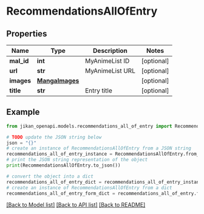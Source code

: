 # RecommendationsAllOfEntry


## Properties

Name | Type | Description | Notes
------------ | ------------- | ------------- | -------------
**mal_id** | **int** | MyAnimeList ID | [optional] 
**url** | **str** | MyAnimeList URL | [optional] 
**images** | [**MangaImages**](MangaImages.md) |  | [optional] 
**title** | **str** | Entry title | [optional] 

## Example

```python
from jikan_openapi.models.recommendations_all_of_entry import RecommendationsAllOfEntry

# TODO update the JSON string below
json = "{}"
# create an instance of RecommendationsAllOfEntry from a JSON string
recommendations_all_of_entry_instance = RecommendationsAllOfEntry.from_json(json)
# print the JSON string representation of the object
print(RecommendationsAllOfEntry.to_json())

# convert the object into a dict
recommendations_all_of_entry_dict = recommendations_all_of_entry_instance.to_dict()
# create an instance of RecommendationsAllOfEntry from a dict
recommendations_all_of_entry_form_dict = recommendations_all_of_entry.from_dict(recommendations_all_of_entry_dict)
```
[[Back to Model list]](../README.md#documentation-for-models) [[Back to API list]](../README.md#documentation-for-api-endpoints) [[Back to README]](../README.md)


